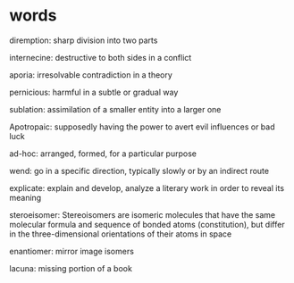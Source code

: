# words

diremption: sharp division into two parts

internecine: destructive to both sides in a conflict

aporia: irresolvable contradiction in a theory

pernicious: harmful in a subtle or gradual way

sublation: assimilation of a smaller entity into a larger one

Apotropaic: supposedly having the power to avert evil influences or bad luck

ad-hoc: arranged, formed, for a particular purpose

wend: go in a specific direction, typically slowly or by an indirect route

explicate: explain and develop, analyze a literary work in order to reveal its meaning

steroeisomer: Stereoisomers are isomeric molecules that have the same molecular formula and sequence of bonded atoms (constitution), but differ in the three-dimensional orientations of their atoms in space

enantiomer: mirror image isomers

lacuna: missing portion of a book
